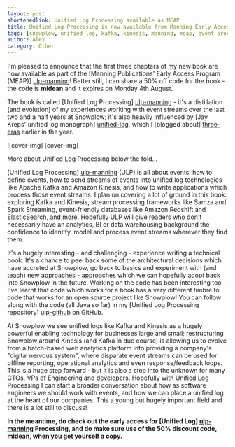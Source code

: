 ```yaml
---
layout: post
shortenedlink: Unified Log Processing available as MEAP
title: Unified Log Processing is now available from Manning Early Access
tags: [snowplow, unified log, kafka, kinesis, manning, meap, event processing]
author: Alex
category: Other
---
```


I'm pleased to announce that the first three chapters of my new book are now available as part of the [Manning Publications' Early Access Program (MEAP)] [ulp-manning]! Better still, I can share a 50% off code for the book - the code is **mldean** and it expires on Monday 4th August.

The book is called [Unified Log Processing] [ulp-manning] - it's a distillation (and evolution) of my experiences working with event streams over the last two and a half years at Snowplow; it's also heavily influenced by [Jay Kreps' unified log monograph] [unified-log], which I [blogged about] [three-eras] earlier in the year. 

![cover-img] [cover-img]

More about Unified Log Processing below the fold...

<!--more-->

[Unified Log Processing] [ulp-manning] (ULP) is all about events: how to define events, how to send streams of events into unified log technologies like Apache Kafka and Amazon Kinesis, and how to write applications which process those event streams. I plan on covering a lot of ground in this book: exploring Kafka and Kinesis, stream processing frameworks like Samza and Spark Streaming, event-friendly databases like Amazon Redshift and ElasticSearch, and more. Hopefully ULP will give readers who don't necessarily have an analytics, BI or data warehousing background the confidence to identify, model and process event streams wherever they find them.

It's a hugely interesting - and challenging - experience writing a technical book. It's a chance to peel back some of the architectural decisions which have accreted at Snowplow, go back to basics and experiment with (and teach) new approaches - approaches which we can hopefully adopt back into Snowplow in the future. Working on the code has been interesting too - I've learnt that code which works for a book has a very different timbre to code that works for an open source project like Snowplow! You can follow along with the code (all Java so far) in my [Unified Log Processing repository] [ulp-github] on GitHub.

At Snowplow we see unified logs like Kafka and Kinesis as a hugely powerful enabling technology for businesses large and small; restructuring Snowplow around Kinesis (and Kafka in due course) is allowing us to evolve from a batch-based web analytics platform into providing a company's "digital nervous system", where disparate event streams can be used for offline reporting, operational analytics and even response/feedback loops. This is a huge step forward - but it is also a step into the unknown for many CTOs, VPs of Engineering and developers. Hopefully with Unified Log Processing I can start a broader conversation about how as software engineers we should work with events, and how we can place a unified log at the heart of our companies. This a young but hugely important field and there is a lot still to discuss!

**In the meantime, do check out the early access for [Unified Log] [ulp-manning] Processing, and do make sure use of the 50% discount code, mldean, when you get yourself a copy.**

[ulp-manning]: http://www.manning.com/dean?a_aid=ulpdean&a_bid=b20eb0e9
[unified-log]: http://engineering.linkedin.com/distributed-systems/log-what-every-software-engineer-should-know-about-real-time-datas-unifying
[three-eras]: http://snowplowanalytics.com/blog/2014/01/20/the-three-eras-of-business-data-processing/
[ulp-github]: https://github.com/alexanderdean/Unified-Log-Processing

[fred-img]: /assets/img/blog/2014/07/manning-ulp-cover.jpg
